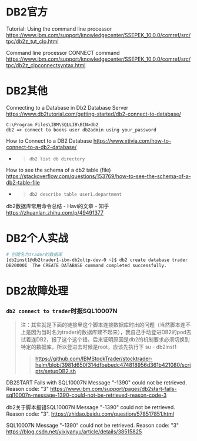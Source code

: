 
# DB2官方

Tutorial: Using the command line processor https://www.ibm.com/support/knowledgecenter/SSEPEK_10.0.0/comref/src/tpc/db2z_tut_clp.html

Command line processor CONNECT command https://www.ibm.com/support/knowledgecenter/SSEPEK_10.0.0/comref/src/tpc/db2z_clpconnectsyntax.html

# DB2其他

Connecting to a Database in Db2 Database Server https://www.db2tutorial.com/getting-started/db2-connect-to-database/
```
C:\Program Files\IBM\SQLLIB\BIN>db2
db2 => connect to books user db2admin using your_password
```

How to Connect to a DB2 Database https://www.xtivia.com/how-to-connect-to-a-db2-database/
- > `db2 list db directory`

How to see the schema of a db2 table (file) https://stackoverflow.com/questions/153769/how-to-see-the-schema-of-a-db2-table-file
- > `db2 describe table user1.department`

db2数据库常用命令总结 - Havi的文章 - 知乎 https://zhuanlan.zhihu.com/p/49491377

# DB2个人实战

```sh
# 创建名为trader的数据库
[db2inst1@db2trader1-ibm-db2oltp-dev-0 ~]$ db2 create database trader
DB20000I  The CREATE DATABASE command completed successfully.
```

# DB2故障处理

### `db2 connect to trader`时报SQL10007N

> 注：其实就是下面的链接里这个脚本连接数据库时出的问题（当然脚本连不上是因为当时名为trader的数据库建不起来），我自己手动登进DB2的pod去试着连DB2，报了这个这个错。后来证明原因是db2的机制要求必须切换到特定的数据库，所以登进去时候是root，应该先执行下 su - db2inst1
>> https://github.com/IBMStockTrader/stocktrader-helm/blob/3981d650f314dfbebedc474818956d361b421080/scripts/setupDB2.sh

DB2START Fails with SQL10007N Message "-1390" could not be retrieved. Reason code: "3" https://www.ibm.com/support/pages/db2start-fails-sql10007n-message-1390-could-not-be-retrieved-reason-code-3

db2关于脚本报错SQL10007N Message "-1390" could not be retrieved. Reason code: "3". https://zhidao.baidu.com/question/578517851.html

SQL10007N Message "-1390" could not be retrieved. Reason code: "3" https://blog.csdn.net/yixiyanyu/article/details/38515825
